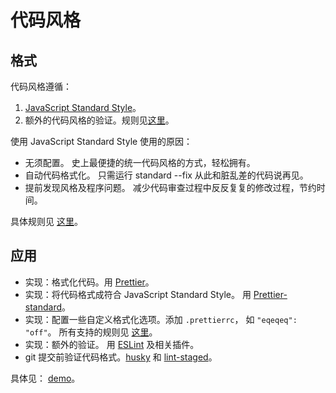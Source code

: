 # 代码风格
## 格式
代码风格遵循：

1. [JavaScript Standard Style](https://github.com/sheerun/prettier-standard)。 
1. 额外的代码风格的验证。规则见[这里](more-rule.md)。


使用 JavaScript Standard Style 使用的原因：

* 无须配置。 史上最便捷的统一代码风格的方式，轻松拥有。
* 自动代码格式化。 只需运行 standard --fix 从此和脏乱差的代码说再见。
* 提前发现风格及程序问题。 减少代码审查过程中反反复复的修改过程，节约时间。

具体规则见 [这里](https://github.com/standard/standard/blob/master/docs/RULES-zhcn.md#javascript-standard-style)。

## 应用
* 实现：格式化代码。用 [Prettier](https://github.com/prettier/prettier)。
* 实现：将代码格式成符合 JavaScript Standard Style。 用 [Prettier-standard](https://github.com/sheerun/prettier-standard)。
* 实现：配置一些自定义格式化选项。添加 `.prettierrc`， 如 `"eqeqeq": "off"`。 所有支持的规则见 [这里](https://prettier.io/docs/en/options.html)。
* 实现：额外的验证。 用 [ESLint](http://eslint.cn/) 及相关插件。
* git 提交前验证代码格式。[husky](https://github.com/typicode/husky) 和 [lint-staged](https://github.com/okonet/lint-staged)。

具体见： [demo](demo)。

